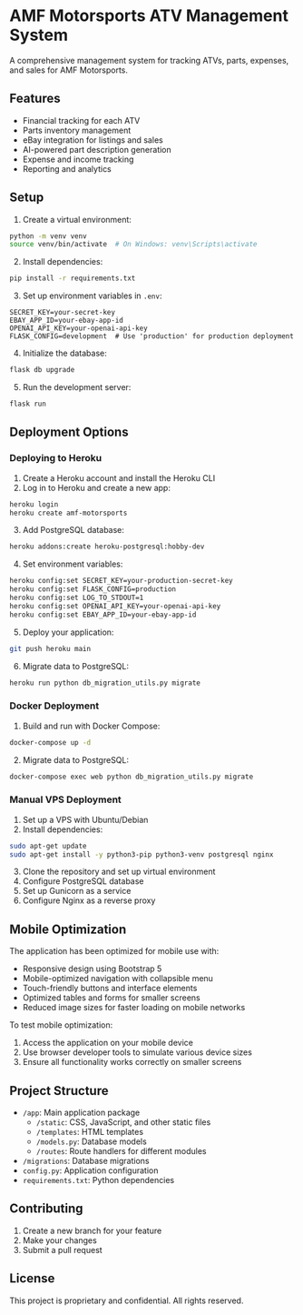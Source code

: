 # AMF Motorsports ATV Management System

A comprehensive management system for tracking ATVs, parts, expenses, and sales for AMF Motorsports.

## Features

- Financial tracking for each ATV
- Parts inventory management
- eBay integration for listings and sales
- AI-powered part description generation
- Expense and income tracking
- Reporting and analytics

## Setup

1. Create a virtual environment:
```bash
python -m venv venv
source venv/bin/activate  # On Windows: venv\Scripts\activate
```

2. Install dependencies:
```bash
pip install -r requirements.txt
```

3. Set up environment variables in `.env`:
```
SECRET_KEY=your-secret-key
EBAY_APP_ID=your-ebay-app-id
OPENAI_API_KEY=your-openai-api-key
FLASK_CONFIG=development  # Use 'production' for production deployment
```

4. Initialize the database:
```bash
flask db upgrade
```

5. Run the development server:
```bash
flask run
```

## Deployment Options

### Deploying to Heroku

1. Create a Heroku account and install the Heroku CLI
2. Log in to Heroku and create a new app:
```bash
heroku login
heroku create amf-motorsports
```

3. Add PostgreSQL database:
```bash
heroku addons:create heroku-postgresql:hobby-dev
```

4. Set environment variables:
```bash
heroku config:set SECRET_KEY=your-production-secret-key
heroku config:set FLASK_CONFIG=production
heroku config:set LOG_TO_STDOUT=1
heroku config:set OPENAI_API_KEY=your-openai-api-key
heroku config:set EBAY_APP_ID=your-ebay-app-id
```

5. Deploy your application:
```bash
git push heroku main
```

6. Migrate data to PostgreSQL:
```bash
heroku run python db_migration_utils.py migrate
```

### Docker Deployment

1. Build and run with Docker Compose:
```bash
docker-compose up -d
```

2. Migrate data to PostgreSQL:
```bash
docker-compose exec web python db_migration_utils.py migrate
```

### Manual VPS Deployment

1. Set up a VPS with Ubuntu/Debian
2. Install dependencies:
```bash
sudo apt-get update
sudo apt-get install -y python3-pip python3-venv postgresql nginx
```

3. Clone the repository and set up virtual environment
4. Configure PostgreSQL database
5. Set up Gunicorn as a service
6. Configure Nginx as a reverse proxy

## Mobile Optimization

The application has been optimized for mobile use with:

- Responsive design using Bootstrap 5
- Mobile-optimized navigation with collapsible menu
- Touch-friendly buttons and interface elements
- Optimized tables and forms for smaller screens
- Reduced image sizes for faster loading on mobile networks

To test mobile optimization:
1. Access the application on your mobile device
2. Use browser developer tools to simulate various device sizes
3. Ensure all functionality works correctly on smaller screens

## Project Structure

- `/app`: Main application package
  - `/static`: CSS, JavaScript, and other static files
  - `/templates`: HTML templates
  - `/models.py`: Database models
  - `/routes`: Route handlers for different modules
- `/migrations`: Database migrations
- `config.py`: Application configuration
- `requirements.txt`: Python dependencies

## Contributing

1. Create a new branch for your feature
2. Make your changes
3. Submit a pull request

## License

This project is proprietary and confidential. All rights reserved.
